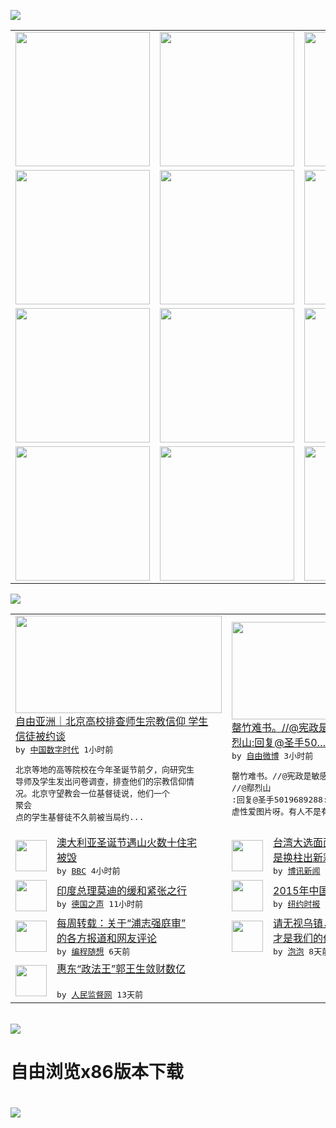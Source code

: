 

<a href="https://github.com/greatfire/z/raw/master/FreeBrowser.apk"><img src="https://raw.githubusercontent.com/greatfire/wiki/master/x/header.png" /></a><table><tr><td width="262" align="center" valign="center"><a href="https://github.com/greatfire/wiki/wiki/nyt" title="纽约时报中文网 国际纵览"><img src="https://raw.githubusercontent.com/greatfire/wiki/master/x/nyt_flag.png" width="215"/></a></td><td width="262" align="center" valign="center"><a href="https://github.com/greatfire/wiki/wiki/dw" title=""><img src="https://raw.githubusercontent.com/greatfire/wiki/master/x/dw_flag.png" width="215"/></a></td><td width="262" align="center" valign="center"><a href="https://github.com/greatfire/wiki/wiki/rmjd" title=""><img src="https://raw.githubusercontent.com/greatfire/wiki/master/x/rmjd_flag.png" width="215"/></a></td></tr><tr><td width="262" align="center" valign="center"><a href="https://github.com/paopaonetizen/website" title="泡泡 - 未经审查的互联网信息"><img src="https://raw.githubusercontent.com/greatfire/wiki/master/x/pp_flag.png" width="215"/></a></td><td width="262" align="center" valign="center"><a href="https://github.com/getlantern/mirror" title="以及自由微博和GreatFire.org官方中文论坛"><img src="https://raw.githubusercontent.com/greatfire/wiki/master/x/lantern_flag.png" width="215"/></a></td><td width="262" align="center" valign="center"><a href="https://github.com/cdtmirrors/m/" title=""><img src="https://raw.githubusercontent.com/greatfire/wiki/master/x/cdt_flag.png" width="215"/></a></td></tr><tr><td width="262" align="center" valign="center"><a href="https://github.com/program-think/blog" title="编程随想的博客"><img src="https://raw.githubusercontent.com/greatfire/wiki/master/x/pt_flag.png" width="215"/></a></td><td width="262" align="center" valign="center"><a href="https://github.com/greatfire/wiki/wiki/bbc" title=""><img src="https://raw.githubusercontent.com/greatfire/wiki/master/x/bbc_flag.png" width="215"/></a></td><td width="262" align="center" valign="center"><a href="https://github.com/freeweibo/s" title="自由微博 - 匿名和不受屏蔽的新浪微博搜索"><img src="https://raw.githubusercontent.com/greatfire/wiki/master/x/fw_flag.png" width="215"/></a></td></tr><tr><td width="262" align="center" valign="center"><a href="https://github.com/greatfire/wiki/wiki/google" title=""><img src="https://raw.githubusercontent.com/greatfire/wiki/master/x/google_flag.png" width="215"/></a></td><td width="262" align="center" valign="center"><a href="https://github.com/bxnews/boxun" title=""><img src="https://raw.githubusercontent.com/greatfire/wiki/master/x/bx_flag.png" width="215"/></a></td><td width="262" align="center" valign="center"><a href="https://github.com/greatfire/wiki/wiki/open-source" title="欢迎访问GreatFire.org开发者项目网站"><img src="https://raw.githubusercontent.com/greatfire/wiki/master/x/open-source_flag.png" width="215"/></a></td></tr></table><img src="https://raw.githubusercontent.com/greatfire/wiki/master/x/newsfeed text.png" /><table cols="4"><tr><td colspan="2" width="380"><a href="http://feedproxy.google.com/~r/chinadigitaltimes/IyPt/~3/Y0ajNWlXXXQ/"><img src="https://raw.githubusercontent.com/greatfire/wiki/master/x/cdt_logo_b.png" width="330" height="156"/></a></br><a href="http://feedproxy.google.com/~r/chinadigitaltimes/IyPt/~3/Y0ajNWlXXXQ/">自由亚洲｜北京高校排查师生宗教信仰 学生<br/>信徒被约谈</a></br><kbd> by <a href="http://chinadigitaltimes.net/chinese/">中国数字时代</a> 1小时前 </kbd></br><pre>北京等地的高等院校在今年圣诞节前夕，向研究生<br/>导师及学生发出问卷调查，排查他们的宗教信仰情<br/>况。北京守望教会一位基督徒说，他们一个 聚会<br/>点的学生基督徒不久前被当局约...</pre></td><td colspan="2" width="380"><a href="https://freeweibo.com/weibo/3924254510652197"><img src="http://ww1.sinaimg.cn/large/467a6223gw1ezcsol3nfsj20f00qojut.jpg" width="330" height="156"/></a></br><a href="https://freeweibo.com/weibo/3924254510652197">罄竹难书。//@宪政是敏感词: //@鄢<br/>烈山:回复@圣手50…</a></br><kbd> by <a href="https://freeweibo.com/">自由微博</a> 3小时前 </kbd></br><pre>罄竹难书。//@宪政是敏感词: //@鄢烈山<br/>:回复@圣手5019689288:那是虐恋互<br/>虐性爱图片呀。有人不是有受</pre></td></tr><tr><td><img src="http://ichef.bbci.co.uk/news/ws/106/amz/worldservice/live/assets/images/2015/12/26/151226024411_bushfire_wye_river_australia_304x171_epa_nocredit.jpg" width="50" height="50"/></td><td width="280"><a href="http://www.bbc.com/zhongwen/simp/world/2015/12/151226_australia_bushfire">澳大利亚圣诞节遇山火数十住宅<br/>被毁</a></br><kbd> by <a href="http://www.bbc.co.uk/zhongwen/simp">BBC</a> 4小时前 </kbd></td><td><img src="https://raw.githubusercontent.com/greatfire/wiki/master/x/bx_logo.png" width="50" height="50"/></td><td width="280"><a href="http://www.boxun.com/news/gb/taiwan/2015/12/201512261104.shtml">台湾大选面面观：躺着选总统还<br/>是换柱出新彩？</a></br><kbd> by <a href="http://www.boxun.com">博讯新闻</a> 6小时前 </kbd></td></tr><tr><td><img src="http://www.dw.com/image/0,,18942307_302,00.jpg" width="50" height="50"/></td><td width="280"><a href="http://dw.com/p/1HTqm?maca=chi-GK-text-greatfire-all-chinese-15625-xml-mrss">印度总理莫迪的缓和紧张之行</a></br><kbd> by <a href="http://dw.de">德国之声</a> 11小时前 </kbd></td><td><img src="http://static01.nyt.com/images/2015/12/24/world/24chinabaidu01/24chinabaidu01-articleLarge.jpg" width="50" height="50"/></td><td width="280"><a href="https://d3qlz4p8smvoli.cloudfront.net/china/20151225/c25searches/">2015年中国十大热搜新闻</a></br><kbd> by <a href="http://m.cn.nytimes.com/">纽约时报</a> 1天前 </kbd></td></tr><tr><td><img src="http://lh6.googleusercontent.com/Ug_OoQTH77-0fdz8alcHfb1TEBnDEYRWx4p39co-bfXtS-0ne-dqIhxTldig9oqcXoKLFIB2doh1ePC4b2D7i-8_1EE-4vyXby4yVPNCyvkCscDXXRmTMQnnmJ7C3EsxuF1o4dFSdA" width="50" height="50"/></td><td width="280"><a href="http://feedproxy.google.com/~r/programthink/~3/JcxMtdbVyWc/weekly-share-95.html">每周转载：关于“浦志强庭审”<br/>的各方报道和网友评论</a></br><kbd> by <a href="http://program-think.blogspot.com">编程随想</a> 6天前 </kbd></td><td><img src="https://raw.githubusercontent.com/greatfire/wiki/master/x/pp_logo.png" width="50" height="50"/></td><td width="280"><a href="https://pao-pao.net/article/653">请无视乌镇，Internet<br/>才是我们的价值</a></br><kbd> by <a href="https://pao-pao.net">泡泡</a> 8天前 </kbd></td></tr><tr><td><img src="http://www.rmjdw.com/uploads/151213/3-151213135J1423.jpg" width="50" height="50"/></td><td width="280"><a href="http://www.rmjdw.com//tebiebaodao/20151213/15247.html">惠东“政法王”郭王生敛财数亿<br/> </a></br><kbd> by <a href="http://www.rmjdw.com/">人民监督网</a> 13天前 </kbd></td></table></br><a href="https://github.com/greatfire/z/raw/master/FreeBrowser.apk"><img src="https://raw.githubusercontent.com/greatfire/wiki/master/x/download app.png" /></a><h1>自由浏览x86版本下载<h1><a href="https://github.com/greatfire/z/raw/master/FreeBrowser-x86.apk"><img src="https://raw.githubusercontent.com/greatfire/images/master/fb86.qr.png" /></a>